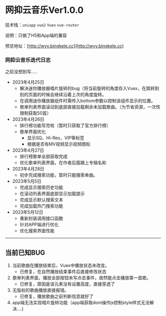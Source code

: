 # 网抑云音乐Ver1.0.0

技术栈：`uniapp` `vue2` `Vuex` `vue-router`

说明：只做了H5和App端的兼容

预览地址：[http://wyy.bingkele.cc](http://wyy.bingkele.cc)

### 网抑云音乐迭代日志

之前没想到写.....

- 2023年4月25日  
  - 解决迷你播放器唱片旋转的bug（将当前旋转的角度存入Vuex，在跳转到别的页面的时候会继续沿着上次的角度旋转。
  - 在调用迷你播放器组件时需传入bottom参数以控制该组件显示的位置。
  - 歌单列表界面滚动到底部直接加载剩余未加载歌曲。（为节省资源，一次性限制获取50首）
- 2023年4月26日
  - 排行榜功能写完啦（暂时只获取了官方排行榜）
  - 歌单界面优化
    - 显示SQ，Hi-Res，VIP等标签
    - 根据是否有MV视频显示视频图标
- 2023年4月27日
  - 排行榜歌单全部获取完成
  - 优化歌单列表界面，在作者后面跟上专辑名称
- 2023年4月28日
  - 初步完成搜索功能，暂时只能搜索单曲。
- 2023年5月5日
  - 完成显示搜索历史功能
  - 在滚动列表界面底部显示加载提示
  - 完成显示默认搜索文本
  - 完成加载热门搜索功能
- 2023年5月12日
  - 重新封装调用接口函数
  - 针对APP端进行优化
  - 优化搜索界面性能







------

## 当前已知BUG

1. 当前歌曲在播放结束后，Vuex中播放状态未改变。
   - 已修复，在自然播放结束事件后直接修改状态
2. 歌单列表界面，播放全部按钮未写点击事件，居然能点击播放第一首歌。
   - 已修复，原因是该元素没有设置高度，直接穿透了
3. 无版权的歌曲播放直接报错。
   - 已修复，播放歌曲之前判断信息就好了
4. app端无法实现唱片旋转功能（app端获取dom操作js控制style样式无法解决....)


